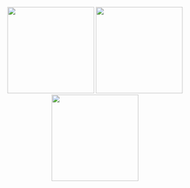 
<p align="center">
  <img src="https://github.com/user-attachments/assets/385ba60c-87ad-4eeb-8ccb-8e108ee27fb6" width="200"/>
  <img src="https://github.com/user-attachments/assets/f0f7eddb-eddc-43e8-aa53-4933212edc50" width="200"/>
  <img src="https://github.com/user-attachments/assets/5f95d526-fd2f-4f65-ab1d-e3a97aaa7d31" width="200"/>
</p>


